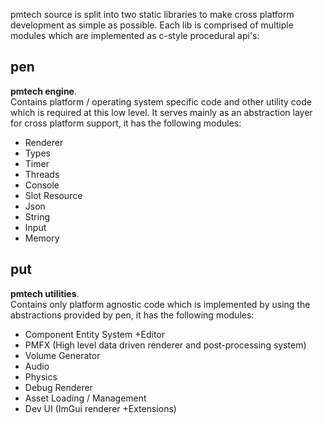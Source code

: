 
pmtech source is split into two static libraries to make cross platform development as simple as possible. Each lib is comprised of multiple modules which are implemented as c-style procedural api's:

## pen
**pmtech engine**.  
Contains platform / operating system specific code and other utility code which is required at this low level. It serves mainly as an abstraction layer for cross platform support, it has the following modules:

- Renderer
- Types
- Timer
- Threads
- Console
- Slot Resource
- Json
- String
- Input
- Memory

## put
**pmtech utilities**.  
Contains only platform agnostic code which is implemented by using the abstractions provided by pen, it has the following modules:

- Component Entity System +Editor
- PMFX (High level data driven renderer and post-processing system)
- Volume Generator
- Audio
- Physics
- Debug Renderer
- Asset Loading / Management
- Dev UI (ImGui renderer +Extensions)

